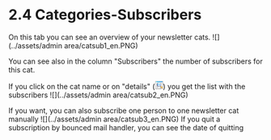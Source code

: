 # 2.4 Categories-Subscribers

On this tab you can see an overview of your newsletter cats.
![](../assets/admin area/catsub1_en.PNG)

You can see also in the column "Subscribers" the number of subscribers for this cat.

If you click on the cat name or on "details" (![](../assets/xn_icons/xn_details.png)) you get the list with the subscribers
![](../assets/admin area/catsub2_en.PNG)

If you want, you can also subscribe one person to one newsletter cat manually
![](../assets/admin area/catsub3_en.PNG)
If you quit a subscription by bounced mail handler, you can see the date of quitting